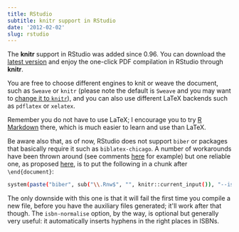 ```yaml
---
title: RStudio
subtitle: knitr support in RStudio
date: '2012-02-02'
slug: rstudio
---
```


The **knitr** support in RStudio was added since 0.96. You can download the [latest version](http://www.rstudio.org/download/) and enjoy the one-click PDF compilation in RStudio through **knitr**.

You are free to choose different engines to knit or weave the document, such as `Sweave` or `knitr` (please note the default is `Sweave` and you may want to [change it to `knitr`](http://stackoverflow.com/q/27592837/559676)), and you can also use different LaTeX backends such as `pdflatex` or `xelatex`.

Remember you do not have to use LaTeX; I encourage you to try [R Markdown](http://rmarkdown.rstudio.com) there, which is much easier to learn and use than LaTeX.

Be aware also that, as of now, RStudio does not support `biber` or packages that basically require it such as `biblatex-chicago`. A number of workarounds have been thrown around (see comments [here](https://texblog.org/2013/08/20/rknitr-automatic-bibliography-generation-with-biblatex-in-rstudio/) for example) but one reliable one, as proposed [here](http://tex.stackexchange.com/a/71574/125859), is to put the following in a chunk after `\end{document}`:

```bash
system(paste("biber", sub("\\.Rnw$", "", knitr::current_input()), "--isbn-normalise"))
```

The only downside with this one is that it will fail the first time you compile a new file, before you have the auxiliary files generated; it'll work after that though. The `isbn-normalise` option, by the way, is optional but generally very useful: it automatically inserts hyphens in the right places in ISBNs.
